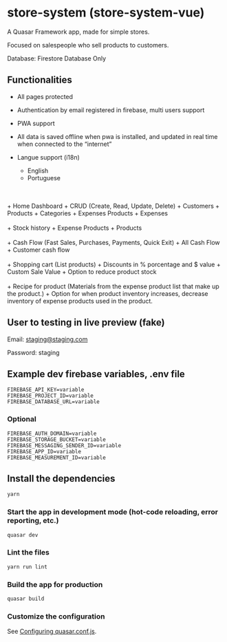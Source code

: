 # store-system (store-system-vue)

A Quasar Framework app, made for simple stores.

Focused on salespeople who sell products to customers.

Database: Firestore Database Only

## Functionalities

+ All pages protected
+ Authentication by email registered in firebase, multi users support
+ PWA support
+ All data is saved offline when pwa is installed, and updated in real time when connected to the “internet”

+ Langue support (i18n)
    + English
    + Portuguese
<br>
<br>
+ Home Dashboard
+ CRUD (Create, Read, Update, Delete)
    + Customers
    + Products
    + Categories
    + Expenses Products
    + Expenses
<br>
<br>
+ Stock history
    + Expense Products
    + Products
<br>
<br>
+ Cash Flow (Fast Sales, Purchases, Payments, Quick Exit)
    + All Cash Flow
    + Customer cash flow
<br>
<br>
+ Shopping cart (List products)
    + Discounts in % porcentage and $ value
    + Custom Sale Value
    + Option to reduce product stock
<br>
<br>
+ Recipe for product (Materials from the expense product list that make up the product.)
    + Option for when product inventory increases, decrease inventory of expense products used in the product.


## User to testing in live preview (fake)

Email: staging@staging.com

Password: staging

## Example dev  firebase variables, .env file

```
FIREBASE_API_KEY=variable
FIREBASE_PROJECT_ID=variable
FIREBASE_DATABASE_URL=variable
```
### Optional
```
FIREBASE_AUTH_DOMAIN=variable
FIREBASE_STORAGE_BUCKET=variable
FIREBASE_MESSAGING_SENDER_ID=variable
FIREBASE_APP_ID=variable
FIREBASE_MEASUREMENT_ID=variable
```

## Install the dependencies
```bash
yarn
```

### Start the app in development mode (hot-code reloading, error reporting, etc.)
```bash
quasar dev
```

### Lint the files
```bash
yarn run lint
```

### Build the app for production
```bash
quasar build
```

### Customize the configuration
See [Configuring quasar.conf.js](https://v2.quasar.dev/quasar-cli/quasar-conf-js).
